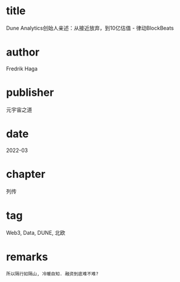 # title
Dune Analytics创始人亲述：从接近放弃，到10亿估值 - 律动BlockBeats

# author
Fredrik Haga

# publisher
元宇宙之道

# date
2022-03

# chapter
列传

# tag
Web3, Data, DUNE, 北欧

# remarks
`所以隔行如隔山, 冷暖自知. 融资到底难不难?`
